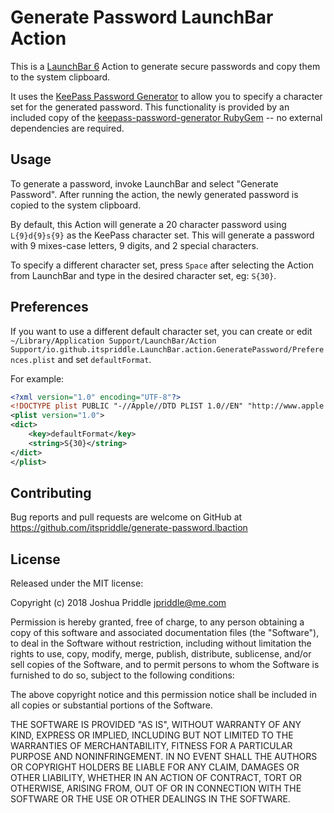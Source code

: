 # Generate Password LaunchBar Action

This is a [LaunchBar 6][] Action to generate secure passwords and copy them to
the system clipboard.

It uses the [KeePass Password Generator][] to allow you to specify a character
set for the generated password. This functionality is provided by an included
copy of the [keepass-password-generator RubyGem][] -- no external dependencies
are required.

[LaunchBar 6]: https://www.obdev.at/products/launchbar/index.html
[KeePass Password Generator]: https://keepass.info/help/base/pwgenerator.html
[keepass-password-generator RubyGem]: https://github.com/johnbintz/keepass-password-generator

## Usage

To generate a password, invoke LaunchBar and select "Generate Password". After
running the action, the newly generated password is copied to the system
clipboard.

By default, this Action will generate a 20 character password using
`L{9}d{9}s{9}` as the KeePass character set. This will generate a password
with 9 mixes-case letters, 9 digits, and 2 special characters.

To specify a different character set, press `Space` after selecting the Action
from LaunchBar and type in the desired character set, eg: `S{30}`.

## Preferences

If you want to use a different default character set, you can create or edit
`~/Library/Application Support/LaunchBar/Action Support/io.github.itspriddle.LaunchBar.action.GeneratePassword/Preferences.plist`
and set `defaultFormat`.

For example:

```xml
<?xml version="1.0" encoding="UTF-8"?>
<!DOCTYPE plist PUBLIC "-//Apple//DTD PLIST 1.0//EN" "http://www.apple.com/DTDs/PropertyList-1.0.dtd">
<plist version="1.0">
<dict>
	<key>defaultFormat</key>
	<string>S{30}</string>
</dict>
</plist>
```

## Contributing

Bug reports and pull requests are welcome on GitHub at
<https://github.com/itspriddle/generate-password.lbaction>

## License

Released under the MIT license:

Copyright (c) 2018 Joshua Priddle <jpriddle@me.com>

Permission is hereby granted, free of charge, to any person obtaining a copy
of this software and associated documentation files (the "Software"), to deal
in the Software without restriction, including without limitation the rights
to use, copy, modify, merge, publish, distribute, sublicense, and/or sell
copies of the Software, and to permit persons to whom the Software is
furnished to do so, subject to the following conditions:

The above copyright notice and this permission notice shall be included in all
copies or substantial portions of the Software.

THE SOFTWARE IS PROVIDED "AS IS", WITHOUT WARRANTY OF ANY KIND, EXPRESS OR
IMPLIED, INCLUDING BUT NOT LIMITED TO THE WARRANTIES OF MERCHANTABILITY,
FITNESS FOR A PARTICULAR PURPOSE AND NONINFRINGEMENT. IN NO EVENT SHALL THE
AUTHORS OR COPYRIGHT HOLDERS BE LIABLE FOR ANY CLAIM, DAMAGES OR OTHER
LIABILITY, WHETHER IN AN ACTION OF CONTRACT, TORT OR OTHERWISE, ARISING FROM,
OUT OF OR IN CONNECTION WITH THE SOFTWARE OR THE USE OR OTHER DEALINGS IN THE
SOFTWARE.
